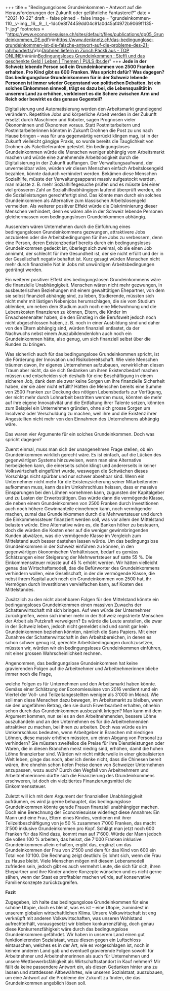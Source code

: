 +++
title = "Bedingungsloses Grundeinkommen – Antwort auf die Herausforderungen der Zukunft oder gefährliche Fantasterei?"
date = "2021-10-22"
draft = false
pinned = false
image = "grundeinkommen-110__v-img__16__9__l_-1dc0e8f74459dd04c91a0d45af4972b9069f1135-1-.jpg"
footnotes = "<https://www.economiesuisse.ch/sites/default/files/publications/dp05_Grundeinkommen_DE.pdf>\n\n<https://www.denknetz.ch/das-bedingunglose-grundeinkommen-ist-die-falsche-antwort-auf-die-probleme-des-21-jahrhunderts/>\n\n[Drohnen liefern in Zürich Päckli aus - TOP ONLINE](https://www.toponline.ch/news/zuerich/detail/news/drohnen-liefern-in-zuerich-paeckli-aus-0073461/)\n\n\n\n[Bedingungsloses Grundeinkommen : Steffi und das geschenkte Geld | Leben | Themen | PULS (br.de)](https://www.br.de/puls/themen/leben/bedingungsloses-grundeinkommen-finnland-100.html)"
+++
**Jede in der Schweiz lebende Person soll ein Grundeinkommen von 2500 Franken erhalten. Pro Kind gibt es 600 Franken. Was spricht dafür? Was dagegen? Das bedingungslose Grundeinkommen für in der Schweiz lebende Personen ist immer wieder Gegenstand von politischen Debatten. Ist ein solches Einkommen sinnvoll, trägt es dazu bei, die Lebensqualität in unserem Land zu erhöhen, verkleinert es die Schere zwischen Arm und Reich oder bewirkt es das genaue Gegenteil?**

Digitalisierung und Automatisierung werden den Arbeitsmarkt grundlegend verändern. Repetitive Jobs und körperliche Arbeit werden in der Zukunft ersetzt durch Maschinen und Roboter, sagen Prognosen vieler Ökonominnen und Ökonomen voraus. Statt Postmitarbeitern und Postmitarbeiterinnen könnten in Zukunft Drohnen die Post zu uns nach Hause bringen – was für uns gegenwärtig verrückt klingen mag, ist in der Zukunft vielleicht gängige Praxis, so wurde bereits die Tauglichkeit von Drohnen als Paketlieferanten getestet. Ein bedingungsloses Grundeinkommen würde die Menschen weniger abhängig vom Arbeitsmarkt machen und würde eine zunehmende Arbeitslosigkeit durch die Digitalisierung in der Zukunft auffangen. Der Verwaltungsaufwand, der unvermeidbar wäre, würden wir diesen Menschen einfach Arbeitslosengeld bezahlen, könnte dadurch verhindert werden. Bekämen diese Menschen Sozialhilfe, müsste der Verwaltungsapparat massiv aufgestockt werden, man müsste z. B. mehr Sozialhilfegesuche prüfen und es müsste bei einer viel grösseren Zahl an Sozialhilfeabhängigen laufend überprüft werden, ob die Sozialleistungen gerechtfertigt sind. Das könnte man durch ein solches Grundeinkommen als Alternative zum klassischen Arbeitslosengeld vermeiden. Als weiterer positiver Effekt würde die Diskriminierung dieser Menschen verhindert, denn es wären alle in der Schweiz lebende Personen gleichermassen vom bedingungslosen Grundeinkommen abhängig.

Ausserdem wären Unternehmen durch die Einführung eines bedingungslosen Grundeinkommens gezwungen, attraktivere Jobs anzubieten oder die Arbeitsbedingungen für ihre Jobs zu verbessern, denn eine Person, deren Existenzbedarf bereits durch ein bedingungsloses Grundeinkommen gedeckt ist, überlegt sich zweimal, ob sie einen Job annimmt, der schlecht für ihre Gesundheit ist, der sie nicht erfüllt und der in der Gesellschaft negativ behaftet ist. Kurz gesagt würden Menschen nicht mehr durch finanzielle Not in Jobs mit unwürdigen Arbeitsbedingungen gedrängt werden.

Ein weiterer positiver Effekt des bedingungslosen Grundeinkommens wäre die finanzielle Unabhängigkeit. Menschen wären nicht mehr gezwungen, in ausbeuterischen Beziehungen mit einem gewalttätigen Ehepartner, von dem sie selbst finanziell abhängig sind, zu leben, Studierende, müssten sich nicht mehr mit lästigen Nebenjobs herumschlagen, die sie vom Studium ablenken, um neben dem Studium auch noch eine Mietwohnung und die Lebenskosten finanzieren zu können, Eltern, die Kinder im Erwachsenenalter haben, die den Einstieg in die Berufswelt jedoch noch nicht abgeschlossen haben, z. B. noch in einer Ausbildung sind und daher von den Eltern abhängig sind, würden finanziell entlastet, da der Nachwuchs nebst einem Auszubildendenlohn auch noch ein Grundeinkommen hätte, also genug, um sich finanziell selbst über die Runden zu bringen.

Was sicherlich auch für das bedingungslose Grundeinkommen spricht, ist die Förderung der Innovation und Risikobereitschaft. Wie viele Menschen träumen davon, ihr eigenes Unternehmen aufzubauen, verwirklichen diesen Traum aber nicht, da sie sich Gedanken um ihren Existenzbedarf machen müssen und entscheiden sich deshalb für eine Beschäftigung in einem sicheren Job, dank dem sie zwar keine Sorgen um ihre finanzielle Sicherheit haben, der sie aber nicht erfüllt? Hätten die Menschen bereits eine Summe von 2500 Franken zur Deckung des nötigen Lebensbedarfs zur Verfügung, der nicht mehr durch Lohnarbeit bestritten werden muss, könnten sie mehr auf ihre eigene Innovativität und die Entfaltung ihrer Talente setzen, könnten zum Beispiel ein Unternehmen gründen, ohne sich grosse Sorgen um Insolvenz oder Verschuldung zu machen, weil ihre und die Existenz ihrer Angestellten nicht mehr von den Einnahmen des Unternehmens abhängig wäre.

Das waren vier Argumente für ein solches Grundeinkommen. Doch was spricht dagegen?

Zuerst einmal, muss man sich der unangenehmen Frage stellen, ob ein Grundeinkommen wirklich gerecht wäre. Es ist einfach, auf die Lücken des gegenwärtigen Systems hinzuweisen, wenn man eine Alternative herbeiziehen kann, die einerseits schön klingt und andererseits in keiner Volkswirtschaft eingeführt wurde, weswegen die Schwächen dieses Vorschlags nicht spürbar und nur schwer absehbar sind. Wenn ein Unternehmer nicht mehr für die Existenzsicherung seiner Mitarbeitenden aufkommen muss, kann das im Umkehrschluss heissen, dass er massive Einsparungen bei den Löhnen vornehmen kann, zugunsten der Kapitalgeber und zu Lasten der Erwerbstätigen. Das würde dann die vermögende Klasse, die neben einem Grundeinkommen von 2500 Franken durch Investitionen auch noch höhere Gewinnanteile einnehmen kann, noch vermögender machen, zumal das Grundeinkommen durch die Mehrwertsteuer und durch die Einkommenssteuer finanziert werden soll, was vor allem den Mittelstand belasten würde. Eine Alternative wäre es, die Banken höher zu besteuern, doch die würden die Kosten eher auf die weniger gewinnbringenden Kunden abwälzen, was die vermögende Klasse im Vergleich zum Mittelstand auch besser dastehen lassen würde. Um das bedingungslose Grundeinkommen in der Schweiz einführen zu können, in den gegenwärtigen ökonomischen Verhältnissen, bedarf es gemäss Schätzungen einer Steigerung der Mehrwertsteuer auf satte 55 %. Die Einkommenssteuer müsste auf 45 % erhöht werden. Wir hätten vielleicht genau das Wirtschaftsmodell, das die Befürworter des Grundeinkommens verhindern wollen, eine Gesellschaft, in der die vermögende Klasse, die nebst ihrem Kapital auch noch ein Grundeinkommen von 2500 hat, ihr Vermögen durch Investitionen vervielfachen kann, auf Kosten des Mittelstandes.

Zusätzlich zu den nicht absehbaren Folgen für den Mittelstand könnte ein bedingungsloses Grundeinkommen einen massiven Zuwachs der Schattenwirtschaft mit sich bringen. Auf wen würde der Unternehmer zurückgreifen, wenn sich immer mehr in der Schweiz registrierte Menschen der Arbeit als Putzkraft verweigern? Es würde die Leute anstellen, die zwar in der Schweiz leben, jedoch nicht gemeldet sind und somit gar kein Grundeinkommen beziehen könnten, nämlich die Sans Papiers. Mit einer Zunahme der Schattenwirtschaft in den Arbeitsbereichen, in denen es schon schwer genug ist, gerechte Arbeitsbedingungen durchzusetzen, müssten wir, würden wir ein bedingungsloses Grundeinkommen einführen, mit einer grossen Wahrscheinlichkeit rechnen.

Angenommen, das bedingungslose Grundeinkommen hat keine gravierenden Folgen auf die Arbeitnehmer und Arbeitnehmerinnen bliebe immer noch die Frage,

welche Folgen es für Unternehmen und den Arbeitsmarkt haben könnte. Gemäss einer Schätzung der Economiesuisse von 2016 verdient rund ein Viertel der Voll- und Teilzeitangestellten weniger als 3'000 im Monat. Wie soll man diese Menschen dazu bewegen, im Arbeitsmarkt zu bleiben, wenn sie den ungefähren Betrag, den sie durch Erwerbsarbeit erhalten, ohnehin schon durch das Grundeinkommen ausbezahlt kriegen? Man kann mit dem Argument kommen, nun sei es an den Arbeitnehmenden, bessere Löhne auszuhandeln und an den Unternehmen es für die Arbeitnehmenden attraktiver zu machen, bei ihnen zu arbeiten. Doch was würde es im Umkehrschluss bedeuten, wenn Arbeitgeber in Branchen mit niedrigen Löhnen, diese massiv erhöhen müssten, um einen Abgang von Personal zu verhindern? Sie müssten zweifellos die Preise für ihre Dienstleistungen oder Waren, die in diesen Branchen meist niedrig sind, erhöhen, damit die hohen Löhne finanzierbar sind. Würden wir nicht mittlerweile in einer globalisierten Welt leben, ginge das noch, aber ich denke nicht, dass die Chinesen bereit wären, ihre ohnehin schon tiefen Preise denen von Schweizer Unternehmen anzupassen, wozu auch? Durch den Wegfall von Arbeitnehmern und Arbeitnehmerinnen dürfte sich die Finanzierung des Grundeinkommens erschweren, ist doch ein vielzitiertes Finanzierungsmittel die Einkommenssteuer.

Zuletzt will ich mit dem Argument der finanziellen Unabhängigkeit aufräumen, es wird ja gerne behauptet, das bedingungslose Grundeinkommen könnte gerade Frauen finanziell unabhängiger machen. Doch eine Berechnung der Economiesuisse widerlegt diese Annahme: Ein Mann und eine Frau, Eltern eines Kindes, verdienen mit ihrer Teilzeitbeschäftigung von je 50 % zusammen 7'000 Franken, das macht 3'500 inklusive Grundeinkommen pro Kopf. Schlägt man jetzt noch 600 Franken für das Kind dazu, kommt man auf 7'600. Würde der Mann jedoch die vollen 100 % arbeiten, das heisst, die 7'000 Franken inklusive Grundeinkommen allein erhalten, ergibt das, ergänzt um das Grundeinkommen der Frau von 2'500 und dem für das Kind von 600 ein Total von 10'100. Die Rechnung zeigt deutlich: Es lohnt sich, wenn die Frau zu Hause bleibt. Viele Menschen mögen mit diesem Lebensmodell zufrieden sein, jedoch gibt es auch vermehrt Leute, die sich für sich, ihren Ehepartner und ihre Kinder andere Konzepte wünschen und es nicht gerne sähen, wenn der Staat es profitabler machen würde, auf konservative Familienkonzepte zurückzugreifen.

**Fazit**

Zugegeben, ich halte das bedingungslose Grundeinkommen für eine schöne Utopie, doch es bleibt, was es ist – eine Utopie, zumindest in unserem globalen wirtschaftlichen Klima. Unsere Volkswirtschaft ist eng verknüpft mit anderen Volkswirtschaften, was unseren Wohlstand aufrechterhält, vorausgesetzt wir bleiben konkurrenzfähig, doch genau diese Konkurrenzfähigkeit wäre durch das bedingungslose Grundeinkommen gefährdet. Wir haben in unserem Land einen gut funktionierenden Sozialstaat, wozu diesen gegen ein Luftschloss eintauschen, welches es in der Art, wie es vorgeschlagen ist, noch in keinem anderen Land gab und eventuell gravierende Folgen sowohl für Arbeitnehmer und Arbeitnehmerinnen als auch für Unternehmen und unsere Wettbewerbsfähigkeit als Wirtschaftsstandort in Kauf nehmen? Mir fällt da keine passendere Antwort ein, als diesen Gedanken hinter uns zu lassen und stattdessen Altbewährtes, wie unseren Sozialstaat, auszubauen, um eine Antwort auf die Probleme der Zukunft zu finden, die das Grundeinkommen angeblich lösen soll.